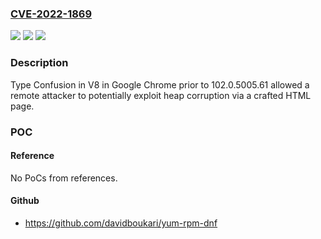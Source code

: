 ### [CVE-2022-1869](https://cve.mitre.org/cgi-bin/cvename.cgi?name=CVE-2022-1869)
![](https://img.shields.io/static/v1?label=Product&message=Chrome&color=blue)
![](https://img.shields.io/static/v1?label=Version&message=%3C%20102.0.5005.61%20&color=brighgreen)
![](https://img.shields.io/static/v1?label=Vulnerability&message=Type%20Confusion&color=brighgreen)

### Description

Type Confusion in V8 in Google Chrome prior to 102.0.5005.61 allowed a remote attacker to potentially exploit heap corruption via a crafted HTML page.

### POC

#### Reference
No PoCs from references.

#### Github
- https://github.com/davidboukari/yum-rpm-dnf


